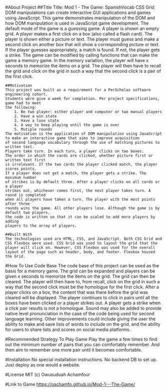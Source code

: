 #About Project
    ##Title
    Title: Mod 1 - The Game: SpanishVocab CSS Grid
    DOM manipulations can create interactive GUI applications and games using JavaScript.
    This game demonstrates manipulation of the DOM and how DOM manipulation is used in JavaScript game development. The default mode of the game is a guessing game. A player is shown an empty grid. A player makes a first click on a box (also called a flash card). The player is shown either a picture or text. The player must guess and make a second click on another box that will show a corresponding picture or text. If the player guesses appropriately, a match is found. If not, the player gets a strike.
    The game can be modified by calling functions that can make the game a memory game. In the memory variation, the player will have x seconds to memorize the items on a grid. The player will then have to
    recall the grid and click on the grid in such a way that the second click is a pair of the first click.
    
    ##Motivation
    This project was built as a requirement for a PerScholas software engineering cohort.
    Students were give a week for completion. Per project specifications, game had to meet
    the following:
        1. Be two player: either player and computer or two manual players
        2. Have a win state
        3. Have a lose state
        4. A way to keep playing until the game is over
        5. Mutiple rounds   
    The motivation is the application of DOM manipulation using JavaScript
    to make an interactive game that aims to improve acquisition 
    of second language vocabulary through the use of matching pictures to written text. 
    Players take turn. In each turn, a player clicks on two boxes. 
    The order in which the cards are clicked, whether picture first or written text first 
    is irrelevant. If the two cards the player clicked match, the player scores points.
    If a player does not get a match, the player gets a strike. The maximum number 
    of strikes is by default three. After a player clicks on all cards or a player 
    strikes out, whichever comes first, the next player takes turn. A round is completed 
    when all players have taken a turn. The player with the most points after three 
    rounds wins the game. All other players lose. Although the game is by default two players,
    the code is written so that it can be scaled to add more players by adding 
    players to the array of players.

    ##Built With
    The technologies used are HTML, CSS, and JavaScript. Both CSS Grid and CSS Flexbox were used. CSS Grid was used to layout the grid that the player will click on. However, CSS Flexbox was used for the overall layout of the page such as header, body, and footer. Flexbox housed the Grid.

#How To Use Code Base
The code base of this project can be used as the basis for a memory game. The grid can be expanded and players can be given x seconds to memorize the items on the grid. The grid can then be cleared. The player will then have to, from recall, click on the grid in such a way that the second click must be the homologue for the first click. After a player clicks on a box, the content that was there before the grid was cleared 
will be displayed. The player continues to click in pairs until all the boxes have been clicked or a player strikes out. A player gets a strike when a click pair results is not a homologue. Sound may also be added to provide native level pronunciation in the case of the code being used for second language learning. Other improvements could include giving the user the ability to make and save lists of words to include on the grid, and the ability for users to share lists and scores on social media platforms.

#Recommended Strategy To Play Game
Play the game a few times to find out the minimum number of pairs that you can comfortably remember. And then aim to remember one more pair until it becomes comfortable.

#Installation
No special installation instructions. No backend DB to set up. Just deploy as one would a website.

#License
MIT (c) Owusuduah Achamfour

#Link to Game
https://oachamfo.github.io/Mod-1---The-Game/